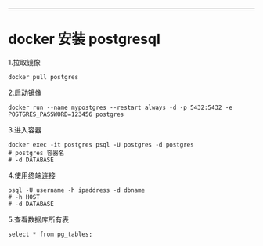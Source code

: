***
# docker 安装 postgresql
1.拉取镜像

```shell
docker pull postgres
```

2.启动镜像

```shell
docker run --name mypostgres --restart always -d -p 5432:5432 -e POSTGRES_PASSWORD=123456 postgres
```

3.进入容器

```shell
docker exec -it postgres psql -U postgres -d postgres
# postgres 容器名
# -d DATABASE
```

4.使用终端连接

```shell
psql -U username -h ipaddress -d dbname
# -h HOST
# -d DATABASE
```

5.查看数据库所有表

```shell
select * from pg_tables;
```